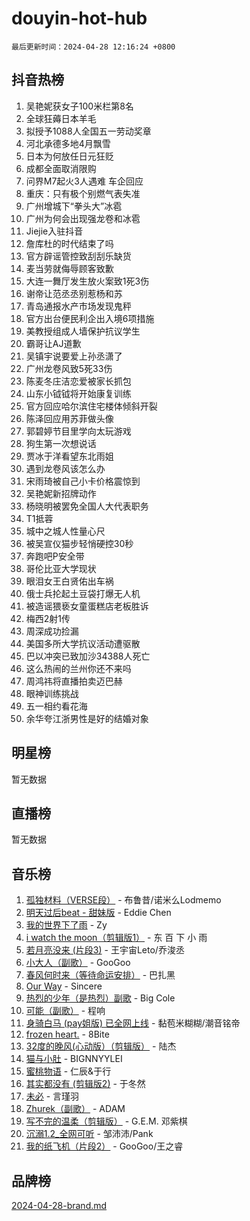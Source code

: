 # douyin-hot-hub

`最后更新时间：2024-04-28 12:16:24 +0800`

## 抖音热榜

1. 吴艳妮获女子100米栏第8名
1. 全球狂薅日本羊毛
1. 拟授予1088人全国五一劳动奖章
1. 河北承德多地4月飘雪
1. 日本为何放任日元狂贬
1. 成都全面取消限购
1. 问界M7起火3人遇难 车企回应
1. 重庆：只有极个别燃气表失准
1. 广州增城下“拳头大”冰雹
1. 广州为何会出现强龙卷和冰雹
1. Jiejie入驻抖音
1. 詹库杜的时代结束了吗
1. 官方辟谣管控致刮刮乐缺货
1. 麦当劳就侮辱顾客致歉
1. 大连一舞厅发生放火案致1死3伤
1. 谢帝让范丞丞别惹杨和苏
1. 青岛通报水产市场发现鬼秤
1. 官方出台便民利企出入境6项措施
1. 美教授组成人墙保护抗议学生
1. 霸哥让AJ道歉
1. 吴镇宇说要爱上孙丞潇了
1. 广州龙卷风致5死33伤
1. 陈麦冬庄洁恋爱被家长抓包
1. 山东小钺钺将开始康复训练
1. 官方回应哈尔滨住宅楼体倾斜开裂
1. 陈泽回应用苏菲做头像
1. 郭碧婷节目里学向太玩游戏
1. 狗生第一次想说话
1. 贾冰于洋看望东北雨姐
1. 遇到龙卷风该怎么办
1. 宋雨琦被自己小卡价格震惊到
1. 吴艳妮新招牌动作
1. 杨晓明被罢免全国人大代表职务
1. T1抵蓉
1. 城中之城人性量心尺
1. 被吴宣仪猫步轻悄硬控30秒
1. 奔跑吧P安全带
1. 哥伦比亚大学现状
1. 眼泪女王白贤佑出车祸
1. 俄士兵抡起土豆袋打爆无人机
1. 被造谣猥亵女童蛋糕店老板胜诉
1. 梅西2射1传
1. 周深成功捡漏
1. 美国多所大学抗议活动遭驱散
1. 巴以冲突已致加沙34388人死亡
1. 这么热闹的兰州你还不来吗
1. 周鸿祎将直播拍卖迈巴赫
1. 眼神训练挑战
1. 五一相约看花海
1. 余华夸江浙男性是好的结婚对象

## 明星榜

暂无数据

## 直播榜

暂无数据

## 音乐榜

1. [孤独材料（VERSE段）](https://sf5-hl-cdn-tos.douyinstatic.com/obj/tos-cn-ve-2774/ocX7glDNHYlwFeYrGQfBZoThtvPWy8tCCEBGKQ) - 布鲁昔/诺米么Lodmemo
1. [明天过后beat - 甜妹版](https://sf6-cdn-tos.douyinstatic.com/obj/tos-cn-ve-2774/osMLYeeoMm04CZyaI91XUDF8OzLRLgePKALGHI) - Eddie Chen
1. [我的世界下了雨](https://sf3-cdn-tos.douyinstatic.com/obj/tos-cn-ve-2774/o85sBiwXIByH9bWIMAEEOoiQ1o1m9Afn15BspE) - Zy
1. [i watch the moon（剪辑版1）](https://sf3-cdn-tos.douyinstatic.com/obj/tos-cn-ve-2774/o0I9mSChzHZANMJIEBfkCQzzg6N5WAcVtqft9P) - 东 百 下 小 雨
1. [若月亮没来 (片段3)](https://sf5-hl-cdn-tos.douyinstatic.com/obj/tos-cn-ve-2774/okfyEUsGW1B1ovJi5JiN9IjvAT2lMwA054GoEB) - 王宇宙Leto/乔浚丞
1. [小大人（副歌）](https://sf5-hl-cdn-tos.douyinstatic.com/obj/tos-cn-ve-2774/oIhaDwehWhLFsVIG7QIICLLazDNGJAGg5geeb4) - GooGoo
1. [春风何时来（等待命运安排）](https://sf5-hl-cdn-tos.douyinstatic.com/obj/tos-cn-ve-2774/oICBNbD3gelMfB4WgiD1KI2jQtXZE2FgHLwtsl) - 巴扎黑
1. [Our Way](https://sf3-cdn-tos.douyinstatic.com/obj/tos-cn-ve-2774/o8tPEkQgQNCe0DPeFwZzYrbqLlnzBBrYidWkEZ) - Sincere
1. [热烈的少年（是热烈）副歌](https://sf5-hl-cdn-tos.douyinstatic.com/obj/tos-cn-ve-2774/owVNI0CLDAUMtSz6TEYvfFBFL4UDFFhLfgK8fa) - Big Cole
1. [可能（副歌）](https://sf5-hl-cdn-tos.douyinstatic.com/obj/tos-cn-ve-2774/cde1731888894259b333569393c2fb51) - 程响
1. [身骑白马 (pay姐版) 已全网上线](https://sf3-cdn-tos.douyinstatic.com/obj/tos-cn-ve-2774/oQLO5ZgLsFkaDhdIIveF2zUCgfweY0gWaH4AQG) - 黏苞米糊糊/潮音铭帝
1. [frozen heart.](https://sf5-hl-cdn-tos.douyinstatic.com/obj/tos-cn-ve-2774/oIIWJfyjIACZA9zQMtnJ6hQQhFC4vhCupoRBsO) - 8Bite
1. [32度的晚风(心动版）（剪辑版）](https://sf5-hl-cdn-tos.douyinstatic.com/obj/tos-cn-ve-2774/owNyabsyWdzUulxhoJfK8IBXgp0UMQAHpvGh2B) - 陆杰
1. [猫与小肚](https://sf5-hl-cdn-tos.douyinstatic.com/obj/tos-cn-ve-2774/osZeoClMECgK8DYl6VebABgbchEtPYQjZEnRtd) - BIGNNYYLEI
1. [蜜桃物语](https://sf5-hl-cdn-tos.douyinstatic.com/obj/tos-cn-ve-2774/oIhOSCZtIACtYU4XQkngiW9kCBfVD1Fz9IYeqL) - 仁辰&于行
1. [其实都没有 (剪辑版2)](https://sf5-hl-cdn-tos.douyinstatic.com/obj/tos-cn-ve-2774/oEBNQenHZtBhxYjGgUDQk0BCHTigQafgFlbQ7k) - 于冬然
1. [未必](https://sf3-cdn-tos.douyinstatic.com/obj/tos-cn-ve-2774/ogntQMFnKQDZUgTCYuJgfLEtleYZZFxBQqhhFB) - 言瑾羽
1. [Zhurek（副歌）](https://sf5-hl-cdn-tos.douyinstatic.com/obj/tos-cn-ve-2774/ooQm8FBZQDlf0btEYgVpCcSCQfrdJGBEKZYBGS) - ADAM
1. [写不完的温柔（剪辑版）](https://sf5-hl-cdn-tos.douyinstatic.com/obj/tos-cn-ve-2774/oYBzzZQJ233GfwkemJJffAIWgeIYrjZfWhHTcG) - G.E.M. 邓紫棋
1. [沉溺1.2_全网可听](https://sf5-hl-cdn-tos.douyinstatic.com/obj/tos-cn-ve-2774/ok2QoiBqsWAX9McZmWiI9gAB0EzwD4Xj6yfmtH) - 邹沛沛/Pank
1. [我的纸飞机（片段2）](https://sf3-cdn-tos.douyinstatic.com/obj/tos-cn-ve-2774/oM2ZrKcg2CD5AeRB2gkeXOFB1IxAGJdZPazYHf) - GooGoo/王之睿

## 品牌榜

[2024-04-28-brand.md](2024-04-28-brand.md)
